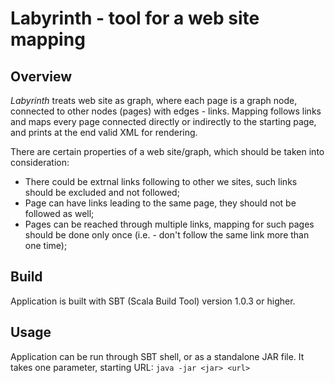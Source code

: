 # Labyrinth - tool for a web site mapping

## Overview
_Labyrinth_ treats web site as graph, where each page is a graph node, connected to other nodes (pages) with 
edges - links. Mapping follows links and maps every page connected directly or indirectly to the starting page, and
prints at the end valid XML for rendering.

There are certain properties of a web site/graph, which should be taken into consideration:
 - There could be extrnal links following to other we sites, such links should be excluded and not followed;
 - Page can have links leading to the same page, they should not be followed as well;
 - Pages can be reached through multiple links, mapping for such pages should be done only once (i.e. - don't follow
 the same link more than one time);
 
 ## Build
 Application is built with SBT (Scala Build Tool) version 1.0.3 or higher.
 
 ## Usage
 Application can be run through SBT shell, or as a standalone JAR file. It takes one parameter, starting URL:
 `java -jar <jar> <url>`
